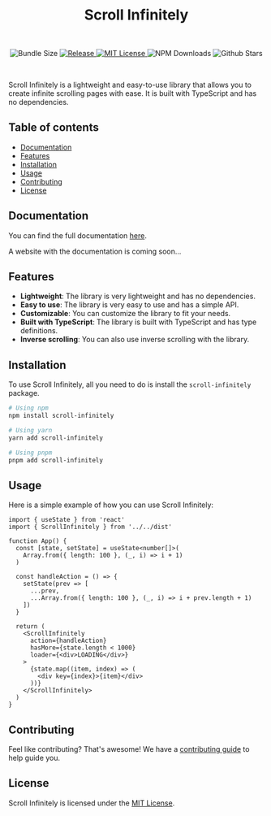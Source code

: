 <h1 align="center">Scroll Infinitely</h1>
<br />

<p align="center">
  <img alt="Bundle Size" src="https://badgen.net/bundlephobia/minzip/scroll-infinitely"/>
  <a href="https://www.npmjs.com/package/scroll-infinitely">
    <img alt="Release" src="https://badgen.net/npm/v/scroll-infinitely"/>
  </a>
  <a href="https://github.com/Natchii59/scroll-infinitely/blob/master/LICENSE.md">
    <img alt="MIT License" src="https://badgen.net/github/license/Natchii59/scroll-infinitely"/>
  </a>
  <img alt="NPM Downloads" src="https://badgen.net/npm/dm/scroll-infinitely"/>
  <img alt="Github Stars" src="https://badgen.net/github/stars/Natchii59/scroll-infinitely?color=yellow" />
</p>

<br />

Scroll Infinitely is a lightweight and easy-to-use library that allows you to create infinite scrolling pages with ease. It is built with TypeScript and has no dependencies.

## Table of contents

- [Documentation](#documentation)
- [Features](#features)
- [Installation](#installation)
- [Usage](#usage)
- [Contributing](#contributing)
- [License](#license)

## Documentation

You can find the full documentation [here](https://github.com/Natchii59/scroll-infinitely/blob/master/README.md).

A website with the documentation is coming soon...

## Features

- **Lightweight**: The library is very lightweight and has no dependencies.
- **Easy to use**: The library is very easy to use and has a simple API.
- **Customizable**: You can customize the library to fit your needs.
- **Built with TypeScript**: The library is built with TypeScript and has type definitions.
- **Inverse scrolling**: You can also use inverse scrolling with the library.

## Installation

To use Scroll Infinitely, all you need to do is install the `scroll-infinitely` package.

```sh
# Using npm
npm install scroll-infinitely

# Using yarn
yarn add scroll-infinitely

# Using pnpm
pnpm add scroll-infinitely
```

## Usage

Here is a simple example of how you can use Scroll Infinitely:

```tsx
import { useState } from 'react'
import { ScrollInfinitely } from '../../dist'

function App() {
  const [state, setState] = useState<number[]>(
    Array.from({ length: 100 }, (_, i) => i + 1)
  )

  const handleAction = () => {
    setState(prev => [
      ...prev,
      ...Array.from({ length: 100 }, (_, i) => i + prev.length + 1)
    ])
  }

  return (
    <ScrollInfinitely
      action={handleAction}
      hasMore={state.length < 1000}
      loader={<div>LOADING</div>}
    >
      {state.map((item, index) => (
        <div key={index}>{item}</div>
      ))}
    </ScrollInfinitely>
  )
}
```

## Contributing

Feel like contributing? That's awesome! We have a
[contributing guide](./CONTRIBUTING.md) to help guide you.

## License

Scroll Infinitely is licensed under the [MIT License](./LICENSE.md).

